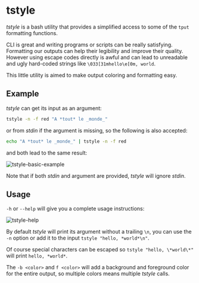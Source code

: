 tstyle
======

*tstyle* is a bash utility that provides a simplified access to some of the `tput` formatting functions.

CLI is great and writing programs or scripts can be really satisfying. Formatting our outputs can help their legibility and improve their quality. However using escape codes directly is awful and can lead to unreadable and ugly hard-coded strings like `\033[31mhello\e[0m, world`.

This little utility is aimed to make output coloring and formatting easy.

Example
-------

*tstyle* can get its input as an argument:

```bash
tstyle -n -f red "A *tout* le _monde_"
```

or from *stdin* if the argument is missing, so the following is also accepted:

```bash
echo "A *tout* le _monde_" | tstyle -n -f red
```

and both lead to the same result:

![tstyle-basic-example](https://user-images.githubusercontent.com/3957026/29706669-ee06da0e-8982-11e7-9eb5-74726575985e.png)

Note that if both *stdin* and argument are provided, *tstyle* will ignore *stdin*.

Usage
-----

`-h` or `--help` will give you a complete usage instructions:

![tstyle-help](https://user-images.githubusercontent.com/3957026/29706671-f0f35a3a-8982-11e7-876f-637813a89180.png)

By default *tstyle* will print its argument without a trailing `\n`, you can use the `-n` option or add it to the input `tstyle "hello, *world*\n"`.

Of course special characters can be escaped so `tstyle "hello, \*world\*"` will print `hello, *world*`.

The `-b <color>` and `f <color>` will add a background and foreground color for the entire output, so multiple colors means multiple *tstyle* calls.
